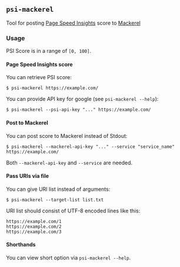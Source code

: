 ## `psi-mackerel`

Tool for posting [Page Speed Insights](https://pagespeed.web.dev/) score to [Mackerel](https://mackerel.io/)

### Usage

PSI Score is in a range of `[0, 100]`.

#### Page Speed Insights score

You can retrieve PSI score:

```shell
$ psi-mackerel https://example.com/
```

You can provide API key for google (see `psi-mackerel --help`):

```shell
$ psi-mackerel --psi-api-key "..." https://example.com/
```

#### Post to Mackerel

You can post score to Mackerel instead of Stdout:

```shell
$ psi-mackerel --mackerel-api-key "..." --service "service_name" https://example.com/
```

Both `--mackerel-api-key` and `--service` are needed.

#### Pass URIs via file

You can give URI list instead of arguments:

```shell
$ psi-mackerel --target-list list.txt
```

URI list should consist of UTF-8 encoded lines like this:

```
https://example.com/1
https://example.com/2
https://example.com/3
```

#### Shorthands

You can view short option via `psi-mackerel --help`.
